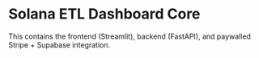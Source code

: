 # Solana ETL Dashboard Core
This contains the frontend (Streamlit), backend (FastAPI), and paywalled Stripe + Supabase integration.